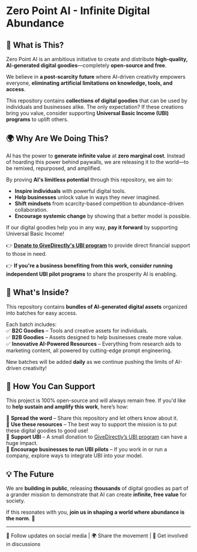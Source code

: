 # Zero Point AI - Infinite Digital Abundance  

## 🚀 What is This?  
Zero Point AI is an ambitious initiative to create and distribute **high-quality, AI-generated digital goodies**—completely **open-source and free**.  

We believe in **a post-scarcity future** where AI-driven creativity empowers everyone, **eliminating artificial limitations on knowledge, tools, and access**.  

This repository contains **collections of digital goodies** that can be used by individuals and businesses alike. The only expectation? If these creations bring you value, consider supporting **Universal Basic Income (UBI) programs** to uplift others.  

## 🌍 Why Are We Doing This?  
AI has the power to **generate infinite value** at **zero marginal cost**. Instead of hoarding this power behind paywalls, we are releasing it to the world—to be remixed, repurposed, and amplified.  

By proving **AI's limitless potential** through this repository, we aim to:  
- **Inspire individuals** with powerful digital tools.  
- **Help businesses** unlock value in ways they never imagined.  
- **Shift mindsets** from scarcity-based competition to abundance-driven collaboration.  
- **Encourage systemic change** by showing that a better model is possible.  

If our digital goodies help you in any way, **pay it forward** by supporting Universal Basic Income!  

👉 **[Donate to GiveDirectly's UBI program](https://www.givedirectly.org/ubi/)** to provide direct financial support to those in need.  

👉 **If you're a business benefiting from this work, consider running independent UBI pilot programs** to share the prosperity AI is enabling.  

## 📂 What's Inside?  
This repository contains **bundles of AI-generated digital assets** organized into batches for easy access.  

Each batch includes:  
✅ **B2C Goodies** – Tools and creative assets for individuals.  
✅ **B2B Goodies** – Assets designed to help businesses create more value.  
✅ **Innovative AI-Powered Resources** – Everything from research aids to marketing content, all powered by cutting-edge prompt engineering.  

New batches will be added **daily** as we continue pushing the limits of AI-driven creativity!  

## 🤝 How You Can Support  
This project is 100% open-source and will always remain free. If you'd like to **help sustain and amplify this work**, here’s how:  

🔹 **Spread the word** – Share this repository and let others know about it.  
🔹 **Use these resources** – The best way to support the mission is to put these digital goodies to good use!  
🔹 **Support UBI** – A small donation to [GiveDirectly’s UBI program](https://www.givedirectly.org/ubi/) can have a huge impact.  
🔹 **Encourage businesses to run UBI pilots** – If you work in or run a company, explore ways to integrate UBI into your model.  

## 💡 The Future  
We are **building in public**, releasing **thousands** of digital goodies as part of a grander mission to demonstrate that AI can create **infinite, free value** for society.  

If this resonates with you, **join us in shaping a world where abundance is the norm**. 🚀  

---  
🔗 Follow updates on social media | 🌍 Share the movement | 💬 Get involved in discussions
